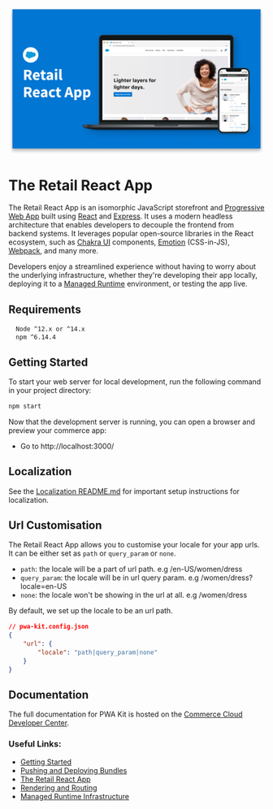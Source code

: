 <img alt="logo" src="react-retail-app.png" />

# The Retail React App

The Retail React App is an isomorphic JavaScript storefront and [Progressive Web App](https://developer.mozilla.org/en-US/docs/Web/Progressive_web_apps) built using [React](https://reactjs.org/) and [Express](https://expressjs.com/). It uses a modern headless architecture that enables developers to decouple the frontend from backend systems. It leverages popular open-source libraries in the React ecosystem, such as [Chakra UI](https://chakra-ui.com/) components, [Emotion](https://emotion.sh/docs/introduction) (CSS-in-JS), [Webpack](https://webpack.js.org/), and many more.

Developers enjoy a streamlined experience without having to worry about the underlying infrastructure, whether they're developing their app locally, deploying it to a [Managed Runtime](https://developer.commercecloud.com/s/article/Managed-Runtime-Infrastructure) environment, or testing the app live.

## Requirements

```
  Node ^12.x or ^14.x
  npm ^6.14.4
```

## Getting Started

To start your web server for local development, run the following command in your project directory:

```bash
npm start
```

Now that the development server is running, you can open a browser and preview your commerce app:

-   Go to http://localhost:3000/

## Localization

See the [Localization README.md](./app/translations/README.md) for important setup instructions for localization.

## Url Customisation

The Retail React App allows you to customise your locale for your app urls.
It can be either set as `path` or `query_param` or `none`.

-   `path`: the locale will be a part of url path. e.g /en-US/women/dress
-   `query_param`: the locale will be in url query param. e.g /women/dress?locale=en-US
-   `none`: the locale won't be showing in the url at all. e.g /women/dress

By default, we set up the locale to be an url path.

```json
// pwa-kit.config.json
{
    "url": {
        "locale": "path|query_param|none"
    }
}
```

## Documentation

The full documentation for PWA Kit is hosted on the [Commerce Cloud Developer Center](https://developer.commercecloud.com/s/article/PWA-Kit).

### Useful Links:

-   [Getting Started](https://developer.commercecloud.com/s/article/Getting-Started-with-PWA-Kit)
-   [Pushing and Deploying Bundles](https://developer.commercecloud.com/s/article/Pushing-and-Deploying-Bundles)
-   [The Retail React App](https://developer.commercecloud.com/s/article/The-Retail-React-App)
-   [Rendering and Routing](https://developer.commercecloud.com/s/article/Rendering-and-Routing)
-   [Managed Runtime Infrastructure](https://developer.commercecloud.com/s/article/Managed-Runtime-Infrastructure)
